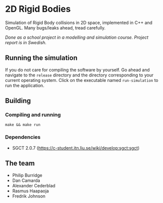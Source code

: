 # 2D Rigid Bodies

Simulation of Rigid Body collisions in 2D space, implemented in C++ and OpenGL. Many bugs/leaks ahead, tread carefully.

*Done as a school project in a modelling and simulation course. Project report is in Swedish.*

## Running the simulation

If you do not care for compiling the software by yourself. Go ahead and navigate to the ``release`` directory and the directory corresponding to your current operating system. Click on the executable named ``run-simulation`` to run the application.

## Building

### Compiling and running

``make && make run``

### Dependencies

- SGCT 2.0.7 (https://c-student.itn.liu.se/wiki/develop:sgct:sgct)

## The team

- Philip Burridge
- Dan Camarda
- Alexander Cederblad
- Rasmus Haapaoja
- Fredrik Johnson
